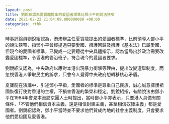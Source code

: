 ```yaml
---
layout: post
title: 劉銳紹認為夏寶龍提出的愛國者標準比鄧小平的說法狹窄
date: 2021-02-22 21:04:09.000000000 +08:00
categories: rthk
---
```


時事評論員劉銳紹認為，港澳辦主任夏寶龍提出的愛國者標準，比前領導人鄧小平的說法狹窄，指鄧小平曾經提過只要愛國、擁護回歸及擁護《基本法》已屬愛國，但現今的愛國者標準，已變成一定要聽從中央具體指示，認為當局出於政治需要改變愛國標準，令香港的管治班子，符合現今的愛國者要求。

劉銳紹又認為，中央政府以應對本港出現暴力衝擊等理由，提出改變選舉制度，而忽視香港人爭取民主的訴求，只會令人覺得中央政府想轉移核心矛盾。

夏寶龍在演講中，引述鄧小平指，愛國者的標準是尊重自己民族，誠心誠意擁護祖國恢復行使對香港的主權，不損害香港的繁榮和穩定。劉銳紹指，有關說法由鄧小平在1984年會見本港訪京團人士時提出，當時鄧小平亦表示，只要港人具備有關條件，「不管他們相信資本主義，還是相信封建主義，甚至相信奴隸主義」都是愛國者。劉銳紹認為，鄧小平當時並不要求他們贊成內地的社會主義制度，只會要求他們愛祖國及愛香港。
